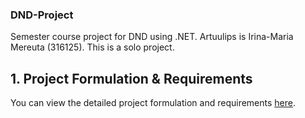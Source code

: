 ### DND-Project
Semester course project for DND using .NET.
Artuulips is Irina-Maria Mereuta (316125).
This is a solo project.

## 1. Project Formulation & Requirements

You can view the detailed project formulation and requirements [here](./ProjectFormulation.md).
